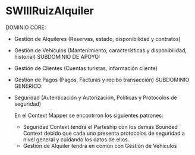 # SWIIIRuizAlquiler
DOMINIO CORE:
- Gestión de Alquileres (Reservas, estado, disponibilidad y contratos)
- Gestión de Vehículos (Mantenimiento, características y disponibilidad, historial)
SUBDOMINIO DE APOYO:
- Gestión de Clientes (Cuentas turistas, información cliente)
- Gestión de Pagos (Pagos, Facturas y recibo transacción)
SUBDOMINIO GENÉRICO:
- Seguridad (Autenticación y Autorización, Políticas y Protocolos de seguridad)

  En el Context Mapper se encontrron los siguientes patrones:
  - Seguridad Context tendrá el Parteship con los demás Bounded Context debido que cada uno presenta protocolos de seguridad a nivel general y cuidando los datos de ellos.
  - Gestión de Alquiler tendrá en común con Gestión de Vehículos
